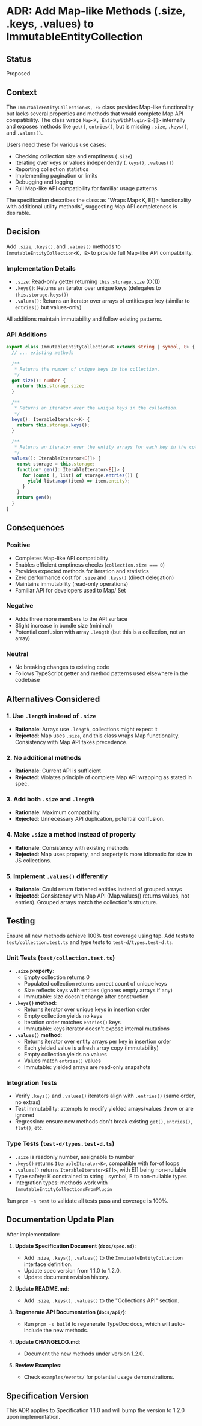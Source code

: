 # ADR: Add Map-like Methods (.size, .keys, .values) to ImmutableEntityCollection

## Status

Proposed

## Context

The `ImmutableEntityCollection<K, E>` class provides Map-like functionality but
lacks several properties and methods that would complete Map API compatibility.
The class wraps `Map<K, EntityWithPlugin<E>[]>` internally and exposes methods
like `get()`, `entries()`, but is missing `.size`, `.keys()`, and `.values()`.

Users need these for various use cases:

- Checking collection size and emptiness (`.size`)
- Iterating over keys or values independently (`.keys()`, `.values()`)
- Reporting collection statistics
- Implementing pagination or limits
- Debugging and logging
- Full Map-like API compatibility for familiar usage patterns

The specification describes the class as "Wraps Map<K, E[]> functionality with
additional utility methods", suggesting Map API completeness is desirable.

## Decision

Add `.size`, `.keys()`, and `.values()` methods to
`ImmutableEntityCollection<K, E>` to provide full Map-like API compatibility.

### Implementation Details

- `.size`: Read-only getter returning `this.storage.size` (O(1))
- `.keys()`: Returns an iterator over unique keys (delegates to
  `this.storage.keys()`)
- `.values()`: Returns an iterator over arrays of entities per key (similar to
  `entries()` but values-only)

All additions maintain immutability and follow existing patterns.

### API Additions

```typescript
export class ImmutableEntityCollection<K extends string | symbol, E> {
  // ... existing methods

  /**
   * Returns the number of unique keys in the collection.
   */
  get size(): number {
    return this.storage.size;
  }

  /**
   * Returns an iterator over the unique keys in the collection.
   */
  keys(): IterableIterator<K> {
    return this.storage.keys();
  }

  /**
   * Returns an iterator over the entity arrays for each key in the collection.
   */
  values(): IterableIterator<E[]> {
    const storage = this.storage;
    function* gen(): IterableIterator<E[]> {
      for (const [, list] of storage.entries()) {
        yield list.map((item) => item.entity);
      }
    }
    return gen();
  }
}
```

## Consequences

### Positive

- Completes Map-like API compatibility
- Enables efficient emptiness checks (`collection.size === 0`)
- Provides expected methods for iteration and statistics
- Zero performance cost for `.size` and `.keys()` (direct delegation)
- Maintains immutability (read-only operations)
- Familiar API for developers used to Map/ Set

### Negative

- Adds three more members to the API surface
- Slight increase in bundle size (minimal)
- Potential confusion with array `.length` (but this is a collection, not an
  array)

### Neutral

- No breaking changes to existing code
- Follows TypeScript getter and method patterns used elsewhere in the codebase

## Alternatives Considered

### 1. Use `.length` instead of `.size`

- **Rationale**: Arrays use `.length`, collections might expect it
- **Rejected**: Map uses `.size`, and this class wraps Map functionality.
  Consistency with Map API takes precedence.

### 2. No additional methods

- **Rationale**: Current API is sufficient
- **Rejected**: Violates principle of complete Map API wrapping as stated in
  spec.

### 3. Add both `.size` and `.length`

- **Rationale**: Maximum compatibility
- **Rejected**: Unnecessary API duplication, potential confusion.

### 4. Make `.size` a method instead of property

- **Rationale**: Consistency with existing methods
- **Rejected**: Map uses property, and property is more idiomatic for size in JS
  collections.

### 5. Implement `.values()` differently

- **Rationale**: Could return flattened entities instead of grouped arrays
- **Rejected**: Consistency with Map API (Map.values() returns values, not
  entries). Grouped arrays match the collection's structure.

## Testing

Ensure all new methods achieve 100% test coverage using tap. Add tests to
`test/collection.test.ts` and type tests to `test-d/types.test-d.ts`.

### Unit Tests (`test/collection.test.ts`)

- **`.size` property**:
  - Empty collection returns 0
  - Populated collection returns correct count of unique keys
  - Size reflects keys with entities (ignores empty arrays if any)
  - Immutable: size doesn't change after construction
- **`.keys()` method**:
  - Returns iterator over unique keys in insertion order
  - Empty collection yields no keys
  - Iteration order matches `entries()` keys
  - Immutable: keys iterator doesn't expose internal mutations
- **`.values()` method**:
  - Returns iterator over entity arrays per key in insertion order
  - Each yielded value is a fresh array copy (immutability)
  - Empty collection yields no values
  - Values match `entries()` values
  - Immutable: yielded arrays are read-only snapshots

### Integration Tests

- Verify `.keys()` and `.values()` iterators align with `.entries()` (same
  order, no extras)
- Test immutability: attempts to modify yielded arrays/values throw or are
  ignored
- Regression: ensure new methods don't break existing `get()`, `entries()`,
  `flat()`, etc.

### Type Tests (`test-d/types.test-d.ts`)

- `.size` is readonly number, assignable to number
- `.keys()` returns `IterableIterator<K>`, compatible with for-of loops
- `.values()` returns `IterableIterator<E[]>`, with E[] being non-nullable
- Type safety: K constrained to string | symbol, E to non-nullable types
- Integration types: methods work with `ImmutableEntityCollectionsFromPlugin`

Run `pnpm -s test` to validate all tests pass and coverage is 100%.

## Documentation Update Plan

After implementation:

1. **Update Specification Document (`docs/spec.md`)**:
   - Add `.size`, `.keys()`, `.values()` to the `ImmutableEntityCollection`
     interface definition.
   - Update spec version from 1.1.0 to 1.2.0.
   - Update document revision history.

2. **Update README.md**:
   - Add `.size`, `.keys()`, `.values()` to the "Collections API" section.

3. **Regenerate API Documentation (`docs/api/`)**:
   - Run `pnpm -s build` to regenerate TypeDoc docs, which will auto-include the
     new methods.

4. **Update CHANGELOG.md**:
   - Document the new methods under version 1.2.0.

5. **Review Examples**:
   - Check `examples/events/` for potential usage demonstrations.

## Specification Version

This ADR applies to Specification 1.1.0 and will bump the version to 1.2.0 upon
implementation.
